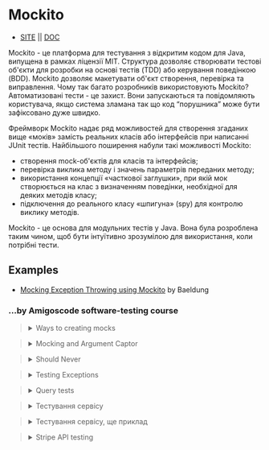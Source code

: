 # Mockito 
* [SITE](https://site.mockito.org/) || [DOC](https://javadoc.io/doc/org.mockito/mockito-core/latest/org/mockito/Mockito.html)

Mockito - це платформа для тестування з відкритим кодом для Java, випущена в рамках ліцензії MIT. 
Структура дозволяє створювати тестові об'єкти для розробки на основі тестів (TDD) або керування поведінкою (BDD). 
Мockito дозволяє макетувати об'єкт створення, перевірка та виправлення. 
Чому так багато розробників використовують Mockito? Автоматизовані тести - це захист. 
Вони запускаються та повідомляють користувача, якщо система зламана так що код “порушника” може бути зафіксовано дуже швидко.

Фреймворк Mockito надає ряд можливостей для створення згаданих вище «моків» замість реальних класів або інтерфейсів при написанні JUnit тестів.
Найбільшого поширення набули такі можливості Mockito:
- створення mock-об'єктів для класів та інтерфейсів;
- перевірка виклика методу і значень параметрів переданих методу;
- використання концепції «часткової заглушки», при якій мок створюється на клас з визначенням поведінки, необхідної для деяких методів класу;
- підключення до реального класу «шпигуна» (spy) для контролю виклику методів.

Mockito - це основа для модульних тестів у Java. 
Вона була розроблена таким чином, щоб бути інтуїтивно зрозумілою для використання, коли потрібні тести.



## Examples

* [Mocking Exception Throwing using Mockito](https://www.baeldung.com/mockito-exceptions) by Baeldung

### ...by Amigoscode software-testing course

> <details>
> <summary>Ways to creating mocks</summary>
> Це дає змогу використовувати дані тільки для тесту без маніпуляцій з зміни реальних даних
> 
> ```java
> // 1st way
> import org.junit.jupiter.api.BeforeEach;
> import org.mockito.Mock;
> import org.mockito.MockitoAnnotations;
> 
> class CustomerRegistrationServiceTest {
> 
>   @Mock
>   private CustomerRepository customerRepository;
> 
>   private CustomerRegistrationService underTest;
> 
>   @BeforeEach
>   void setUp() {
>     MockitoAnnotations.initMocks(this);
>     underTest = new CustomerRegistrationService(customerRepository);
>   }
> }
> ```
> ```java
> // 2nd way
> import org.junit.jupiter.api.BeforeEach;
> 
> import static org.mockito.Mockito.mock;
> 
> class CustomerRegistrationServiceTest {
> 
>   private CustomerRepository customerRepository = mock(CustomerRepository.class);
> 
>   private CustomerRegistrationService underTest;
> 
>   @BeforeEach
>   void setUp() {
>     underTest = new CustomerRegistrationService(customerRepository);
>   }
> }
> ```
> </details>

> <details>
> <summary>Mocking and Argument Captor</summary>
>
> ```java
> // test class
> import org.junit.jupiter.api.BeforeEach;
> import org.junit.jupiter.api.Test;
> import org.mockito.ArgumentCaptor;
> import org.mockito.Captor;
> import org.mockito.Mock;
> import org.mockito.MockitoAnnotations;
> 
> import java.util.Optional;
> import java.util.UUID;
> 
> import static org.assertj.core.api.Assertions.assertThat;
> import static org.mockito.BDDMockito.given;
> import static org.mockito.BDDMockito.then;
> 
> class CustomerRegistrationServiceTest {
> 
>   @Mock
>   private CustomerRepository customerRepository;
> 
>   @Captor
>   private ArgumentCaptor<Customer> customerArgumentCaptor;
> 
>   private CustomerRegistrationService underTest;
> 
>   @BeforeEach
>   void setUp() {
>     MockitoAnnotations.initMocks(this);
>     underTest = new CustomerRegistrationService(customerRepository);
>   }
> 
>   @Test
>   void itShouldSaveNewCustomer() {
>     // Given
>     String phoneNumber = "000099";
>     Customer customer = new Customer(UUID.randomUUID(), "Carl", phoneNumber);
> 
>     // ... a request
>     CustomerRegistrationRequest request = new CustomerRegistrationRequest(customer);
> 
>     // ... No customer with phone number passed
>     given(customerRepository.selectCustomerByPhoneNumber(phoneNumber))
>         .willReturn(Optional.empty());
> 
>     // When
>     underTest.registerNewCustomer(request);
> 
>     // Then
>     then(customerRepository).should().save(customerArgumentCaptor.capture());
>     Customer customerArgumentCaptorValue = customerArgumentCaptor.getValue();
>     assertThat(customerArgumentCaptorValue).isEqualTo(customer);
>   }
> }
> ```
> ```java
> // class with business logic
> import org.springframework.beans.factory.annotation.Autowired;
> import org.springframework.stereotype.Service;
> 
> import java.util.Optional;
> import java.util.UUID;
> 
> @Service
> public class CustomerRegistrationService {
> 
>   private final CustomerRepository customerRepository;
> 
>   @Autowired
>   public CustomerRegistrationService(CustomerRepository customerRepository) {
>     this.customerRepository = customerRepository;
>   }
> 
>   public void registerNewCustomer(CustomerRegistrationRequest request) {
>     String phoneNumber = request.getCustomer().getPhoneNumber();
> 
>     Optional<Customer> customerOptional = customerRepository
>         .selectCustomerByPhoneNumber(phoneNumber);
> 
>     if (customerOptional.isPresent()) {
>       Customer customer = customerOptional.get();
>       if (customer.getName().equals(request.getCustomer().getName())) {
>         return;
>       }
>       throw new IllegalStateException(String.format("phone number [%s] is taken", phoneNumber));
>     }
> 
>     if (request.getCustomer().getId() == null) {
>       request.getCustomer().setId(UUID.randomUUID());
>     }
> 
>     customerRepository.save(request.getCustomer());
>   }
> }
> ```
</details>

> <details>
> <summary>Should Never</summary>
> 
> ```java
> // test class
> import org.junit.jupiter.api.BeforeEach;
> import org.junit.jupiter.api.Test;
> import org.mockito.ArgumentCaptor;
> import org.mockito.Captor;
> import org.mockito.Mock;
> import org.mockito.MockitoAnnotations;
> 
> import java.util.Optional;
> import java.util.UUID;
> 
> import static org.assertj.core.api.Assertions.assertThat;
> import static org.mockito.ArgumentMatchers.any;
> import static org.mockito.BDDMockito.given;
> import static org.mockito.BDDMockito.then;
> import static org.mockito.Mockito.never;
> 
> class CustomerRegistrationServiceTest {
> 
>   @Mock
>   private CustomerRepository customerRepository;
> 
>   @Captor
>   private ArgumentCaptor<Customer> customerArgumentCaptor;
> 
>   private CustomerRegistrationService underTest;
> 
>   @BeforeEach
>   void setUp() {
>     MockitoAnnotations.initMocks(this);
>     underTest = new CustomerRegistrationService(customerRepository);
>   }
> 
>   @Test
>   void itShouldSaveNewCustomer() {
>     // Given
>     String phoneNumber = "000099";
>     Customer customer = new Customer(UUID.randomUUID(), "Carl", phoneNumber);
> 
>     // ... a request
>     CustomerRegistrationRequest request = new CustomerRegistrationRequest(customer);
> 
>     // ... No customer with phone number passed
>     given(customerRepository.selectCustomerByPhoneNumber(phoneNumber))
>         .willReturn(Optional.empty());
> 
>     // When
>     underTest.registerNewCustomer(request);
> 
>     // Then
>     then(customerRepository).should().save(customerArgumentCaptor.capture());
>     Customer customerArgumentCaptorValue = customerArgumentCaptor.getValue();
>     assertThat(customerArgumentCaptorValue).isEqualTo(customer);
>   }
> 
>   @Test
>   void itShouldNotSaveCustomerWhenCustomerExists() {
>     // Given
>     String phoneNumber = "000099";
>     Customer customer = new Customer(UUID.randomUUID(), "Carl", phoneNumber);
> 
>     // ... a request
>     CustomerRegistrationRequest request = new CustomerRegistrationRequest(customer);
> 
>     // ... No customer with phone number passed
>     given(customerRepository.selectCustomerByPhoneNumber(phoneNumber))
>         .willReturn(Optional.of(customer));
> 
>     // When
>     underTest.registerNewCustomer(request);
> 
>     // Then
>     then(customerRepository).should(never()).save(any());
> //    then(customerRepository).should().selectCustomerByPhoneNumber(phoneNumber);
> //    then(customerRepository).shouldHaveNoMoreInteractions();
>   }
> }
> ```
> ```java
> // class with business logic
> import org.springframework.beans.factory.annotation.Autowired;
> import org.springframework.stereotype.Service;
> 
> import java.util.Optional;
> 
> @Service
> public class CustomerRegistrationService {
> 
>   private final CustomerRepository customerRepository;
> 
>   @Autowired
>   public CustomerRegistrationService(CustomerRepository customerRepository) {
>     this.customerRepository = customerRepository;
>   }
> 
>   public void registerNewCustomer(CustomerRegistrationRequest request) {
>     String phoneNumber = request.getCustomer().getPhoneNumber();
> 
>     Optional<Customer> customerOptional = customerRepository
>         .selectCustomerByPhoneNumber(phoneNumber);
> 
>     if (customerOptional.isPresent()) {
>       Customer customer = customerOptional.get();
>       if (customer.getName().equals(request.getCustomer().getName())) {
>         return;
>       }
>       throw new IllegalStateException(String.format("phone number [%s] is taken", phoneNumber));
>     }
> 
>     customerRepository.save(request.getCustomer());
>   }
> }
> ```
> 
> </details>


> <details>
> <summary>Testing Exceptions</summary>
> Приклад, як тестувати на викид помилки:
>
> ```java
> // test class
> import org.junit.jupiter.api.BeforeEach;
> import org.junit.jupiter.api.Test;
> import org.mockito.Mock;
> import org.mockito.MockitoAnnotations;
> 
> import java.util.Optional;
> import java.util.UUID;
> 
> import static org.assertj.core.api.Assertions.assertThatThrownBy;
> import static org.mockito.ArgumentMatchers.any;
> import static org.mockito.BDDMockito.given;
> import static org.mockito.BDDMockito.then;
> import static org.mockito.Mockito.never;
> 
> class CustomerRegistrationServiceTest {
> 
>   @Mock
>   private CustomerRepository customerRepository;
> 
>   private CustomerRegistrationService underTest;
> 
>   @BeforeEach
>   void setUp() {
>     MockitoAnnotations.initMocks(this);
>     underTest = new CustomerRegistrationService(customerRepository);
>   }
> 
>   @Test
>   void itShouldThrowWhenPhoneNumberIsTaken() {
>     // Given a phone number and a customer
>     String phoneNumber = "000099";
>     Customer customer = new Customer(UUID.randomUUID(), "Maryam", phoneNumber);
>     Customer customerTwo = new Customer(UUID.randomUUID(), "John", phoneNumber);
> 
>     // ... a request
>     CustomerRegistrationRequest request = new CustomerRegistrationRequest(customer);
> 
>     // ... an existing customer is returned
>     given(customerRepository.selectCustomerByPhoneNumber(phoneNumber))
>         .willReturn(Optional.of(customerTwo));
> 
>     // When
>     // Then
>     assertThatThrownBy(() -> underTest.registerNewCustomer(request))
>         .isInstanceOf(IllegalStateException.class)
>         .hasMessageContaining(String.format("phone number [%s] is taken", phoneNumber));
> 
>     // Finally
>     then(customerRepository).should(never()).save(any(Customer.class));
>   }
> }
> ```
> ```java
> // class with business logic
> @Service
> public class CustomerRegistrationService {
> 
>   private final CustomerRepository customerRepository;
> 
>   @Autowired
>   public CustomerRegistrationService(CustomerRepository customerRepository) {
>     this.customerRepository = customerRepository;
>   }
> 
>   public void registerNewCustomer(CustomerRegistrationRequest request) {
>     String phoneNumber = request.getCustomer().getPhoneNumber();
> 
>     Optional<Customer> customerOptional = customerRepository
>         .selectCustomerByPhoneNumber(phoneNumber);
> 
>     if (customerOptional.isPresent()) {
>       Customer customer = customerOptional.get();
>       if (customer.getName().equals(request.getCustomer().getName())) {
>         return;
>       }
>       throw new IllegalStateException(String.format("phone number [%s] is taken", phoneNumber));
>     }
> 
>     customerRepository.save(request.getCustomer());
>   }
> }
> ```
> 
> </details>

> <details>
> <summary>Query tests</summary>
> Тестування створеного запиту до репозиторію:
>
> ```java
> // репозиторій
> import org.springframework.data.jpa.repository.Query;
> import org.springframework.data.repository.CrudRepository;
> import org.springframework.data.repository.query.Param;
> 
> import java.util.Optional;
> import java.util.UUID;
> 
> public interface CustomerRepository extends CrudRepository<Customer, UUID> {
> 
>   @Query(
>       value = 
>           "SELECT id, name, phone_number " +
>           "FROM customer " +
>           "WHERE phone_number = :phone_number",
>       nativeQuery = true
>   )
>   Optional<Customer> selectCustomerByPhoneNumber(@Param("phone_number") String phoneNumber);
> 
> }
> ```
> ```java
> // тести на репозиторій
> import org.junit.jupiter.api.Test;
> import org.springframework.beans.factory.annotation.Autowired;
> import org.springframework.boot.test.autoconfigure.orm.jpa.DataJpaTest;
> import org.springframework.dao.DataIntegrityViolationException;
> 
> import java.util.Optional;
> import java.util.UUID;
> 
> import static org.assertj.core.api.Assertions.assertThat;
> import static org.assertj.core.api.Assertions.assertThatThrownBy;
> 
> @DataJpaTest(
>     properties = {
>         "spring.jpa.properties.javax.persistence.validation.mode=none"
>     }
> )
> class CustomerRepositoryTest {
> 
>   @Autowired
>   private CustomerRepository underTest;
> 
>   @Test
>   void itShouldSelectCustomerByPhoneNumber() {
>     // Given
>     UUID id = UUID.randomUUID();
>     String phoneNumber = "0000";
>     Customer customer = new Customer(id, "Bob", phoneNumber);
> 
>     // When
>     underTest.save(customer);
> 
>     // Then
>     Optional<Customer> optionalCustomer = underTest.selectCustomerByPhoneNumber(phoneNumber);
>     assertThat(optionalCustomer)
>         .isPresent()
>         .hasValueSatisfying(c -> {
>           assertThat(c).isEqualToComparingFieldByField(customer);
>         });
>   }
> 
>   @Test
>   void itNotShouldSelectCustomerByPhoneNumberWhenNumberDoesNotExists() {
>     // Given
>     String phoneNumber = "0000";
> 
>     // When
>     Optional<Customer> optionalCustomer = underTest.selectCustomerByPhoneNumber(phoneNumber);
> 
>     // Then
>     assertThat(optionalCustomer).isNotPresent();
>   }
> 
>   @Test
>   void itShouldSaveCustomer() {
>     // Given
>     UUID id = UUID.randomUUID();
>     Customer customer = new Customer(id, "Bob", "0000");
> 
>     // When
>     underTest.save(customer);
> 
>     // Then
>     Optional<Customer> optionalCustomer = underTest.findById(id);
>     assertThat(optionalCustomer)
>         .isPresent()
>         .hasValueSatisfying(c -> {
> //          assertThat(c.getId()).isEqualTo(id);
> //          assertThat(c.getName()).isEqualTo("Bob");
> //          assertThat(c.getPhoneNumber()).isEqualTo("0000");
>           assertThat(c).isEqualToComparingFieldByField(customer);
>         });
>   }
> 
>   @Test
>   void itShouldNotSaveCustomerWhenNameIsNull() {
>     // Given
>     UUID id = UUID.randomUUID();
>     Customer customer = new Customer(id, null, "0000");
> 
>     // When
>     // Then
>     assertThatThrownBy(() -> underTest.save(customer))
>         .hasMessageContaining("not-null property references a null or transient value : com.amigoscode.testing.customer.Customer.name")
>         .isInstanceOf(DataIntegrityViolationException.class);
> 
>   }
> 
>   @Test
>   void itShouldNotSaveCustomerWhenPhoneNumberIsNull() {
>     // Given
>     UUID id = UUID.randomUUID();
>     Customer customer = new Customer(id, "Alex", null);
> 
>     // When
>     // Then
>     assertThatThrownBy(() -> underTest.save(customer))
>         .hasMessageContaining("not-null property references a null or transient value : com.amigoscode.testing.customer.Customer.phoneNumber")
>         .isInstanceOf(DataIntegrityViolationException.class);
> 
>   }
> }
> ```
> 
> </details>

> <details>
> <summary>Тестування сервісу</summary>
> 
> ```java
> // треба протестувати метод сервісу chargeCard
> import java.util.Arrays;
> import java.util.Optional;
> import java.util.UUID;
> 
> @Service
> public class PaymentService {
> 
>   private final CustomerRepository customerRepository;
>   private final PaymentRepository paymentRepository;
>   private final CardPaymentCharger cardPaymentCharger;
> 
>   @Autowired
>   public PaymentService(CustomerRepository customerRepository, PaymentRepository paymentRepository, CardPaymentCharger cardPaymentCharger) {
>     this.customerRepository = customerRepository;
>     this.paymentRepository = paymentRepository;
>     this.cardPaymentCharger = cardPaymentCharger;
>   }
> 
>   void chargeCard(UUID customerId, PaymentRequest paymentRequest) {
>     // 1. Does customer exists if not throw
>     Optional<Customer> optionalCustomer = customerRepository.findById(customerId);
>     if (optionalCustomer.isEmpty())
>       throw new IllegalStateException(String.format("There is no customer with id [%s]", customerId));
> 
>     // 2. Do we support the currency if not throw
>     Payment payment = paymentRequest.getPayment();
> 
>     Currency[] values = Currency.values();
> 
>     if (Arrays.stream(values).noneMatch(e -> e.equals(payment.getCurrency())))
>       throw new IllegalStateException("The Currency does not support");
> 
> 
>     // 3, Charge card
>     CardPaymentCharge cardPaymentCharge = cardPaymentCharger.chargeCard(
>         payment.getSource(),
>         payment.getAmount(),
>         payment.getCurrency(),
>         payment.getDescription()
>     );
> 
>     // 4. If not debited throw
>     if (!cardPaymentCharge.isCardDebited())
>       throw new IllegalStateException(String.format("The card is not debited for customer [%s]", customerId));
> 
>     // 5. Insert payment
>     payment.setCustomerId(customerId);
> 
>     paymentRepository.save(payment);
> 
>     // 6. TODO: send sms
>   }
> }
> ```
> ```java
> // тестування сервісу
> import org.junit.jupiter.api.BeforeEach;
> import org.junit.jupiter.api.Test;
> import org.mockito.ArgumentCaptor;
> import org.mockito.Mock;
> import org.mockito.MockitoAnnotations;
> 
> import java.math.BigDecimal;
> import java.util.Optional;
> import java.util.UUID;
> 
> import static org.assertj.core.api.Assertions.assertThat;
> import static org.mockito.BDDMockito.given;
> import static org.mockito.BDDMockito.then;
> import static org.mockito.Mockito.mock;
> 
> class PaymentServiceTest {
> 
>   @Mock
>   private CustomerRepository customerRepository;
>   @Mock
>   private PaymentRepository paymentRepository;
>   @Mock
>   private CardPaymentCharger cardPaymentCharger;
> 
>   private PaymentService underTest;
> 
>   @BeforeEach
>   void setUp() {
>     MockitoAnnotations.initMocks(this);
>     underTest = new PaymentService(customerRepository, paymentRepository, cardPaymentCharger);
>   }
> 
>   @Test
>   void itShouldChargeCardSuccessfully() {
>     // Given
>     UUID customerId = UUID.randomUUID();
> 
>     // ... Customer exists
>     given(customerRepository.findById(customerId)).willReturn(Optional.of(mock(Customer.class)));
> 
>     // ... Payment request
>     PaymentRequest paymentRequest = new PaymentRequest(
>         new Payment(
>             null,
>             null,
>             new BigDecimal("100.00"),
>             Currency.USD,
>             "card123xx",
>             "Donation"
>         )
>     );
> 
>     // ... Card is charged successfully
>     given(cardPaymentCharger.chargeCard(
>         paymentRequest.getPayment().getSource(),
>         paymentRequest.getPayment().getAmount(),
>         paymentRequest.getPayment().getCurrency(),
>         paymentRequest.getPayment().getDescription()
>     )).willReturn(new CardPaymentCharge(true));
> 
>     // When
>     underTest.chargeCard(customerId, paymentRequest);
> 
>     // Then
>     ArgumentCaptor<Payment> paymentArgumentCaptor =
>         ArgumentCaptor.forClass(Payment.class);
> 
>     then(paymentRepository).should().save(paymentArgumentCaptor.capture());
> 
>     Payment paymentArgumentCaptorValue = paymentArgumentCaptor.getValue();
>     assertThat(paymentArgumentCaptorValue)
>         .isEqualToIgnoringGivenFields(
>             paymentRequest.getPayment(),
>             "customerId");
> 
>     assertThat(paymentArgumentCaptorValue.getCustomerId()).isEqualTo(customerId);
>   }
> }
> ```
> 
> </details>

> <details>
> <summary>Тестування сервісу, ще приклад</summary>
>
> ```java
> // треба протестувати метод сервісу
> @Service
> public class PaymentService {
> 
>   private static final List<Currency> ACCEPTED_CURRENCIES = List.of(Currency.USD, Currency.GBP);
> 
>   private final CustomerRepository customerRepository;
>   private final PaymentRepository paymentRepository;
>   private final CardPaymentCharger cardPaymentCharger;
> 
>   @Autowired
>   public PaymentService(CustomerRepository customerRepository, PaymentRepository paymentRepository, CardPaymentCharger cardPaymentCharger) {
>     this.customerRepository = customerRepository;
>     this.paymentRepository = paymentRepository;
>     this.cardPaymentCharger = cardPaymentCharger;
>   }
> 
>   void chargeCard(UUID customerId, PaymentRequest paymentRequest) {
>     // 1. Does customer exists if not throw
>     Optional<Customer> optionalCustomer = customerRepository.findById(customerId);
>     if (optionalCustomer.isEmpty())
>       throw new IllegalStateException(String.format("Customer with id %s not found", customerId));
> 
>     // 2. Do we support the currency if not throw
>     boolean isCurrencySupported = ACCEPTED_CURRENCIES.contains(paymentRequest.getPayment().getCurrency());
> 
>     if (!isCurrencySupported)
>       throw new IllegalStateException(String.format(
>           "The Currency %s does not support",
>           paymentRequest.getPayment().getCurrency()));
> 
>     // 3, Charge card
>     CardPaymentCharge cardPaymentCharge = cardPaymentCharger.chargeCard(
>         paymentRequest.getPayment().getSource(),
>         paymentRequest.getPayment().getAmount(),
>         paymentRequest.getPayment().getCurrency(),
>         paymentRequest.getPayment().getDescription()
>     );
> 
>     // 4. If not debited throw
>     if (!cardPaymentCharge.isCardDebited())
>       throw new IllegalStateException(String.format("The card is not debited for customer %s", customerId));
> 
>     // 5. Insert payment
>     paymentRequest.getPayment().setCustomerId(customerId);
> 
>     paymentRepository.save(paymentRequest.getPayment());
>   }
> }
> ```
> ```java
> // тестування сервісу
> import org.junit.jupiter.api.BeforeEach;
> import org.junit.jupiter.api.Test;
> import org.mockito.ArgumentCaptor;
> import org.mockito.Mock;
> import org.mockito.MockitoAnnotations;
> 
> import java.math.BigDecimal;
> import java.util.Optional;
> import java.util.UUID;
> 
> import static org.assertj.core.api.Assertions.assertThat;
> import static org.assertj.core.api.Assertions.assertThatThrownBy;
> import static org.mockito.BDDMockito.given;
> import static org.mockito.BDDMockito.then;
> import static org.mockito.Mockito.mock;
> 
> class PaymentServiceTest {
> 
>   @Mock
>   private CustomerRepository customerRepository;
>   @Mock
>   private PaymentRepository paymentRepository;
>   @Mock
>   private CardPaymentCharger cardPaymentCharger;
> 
>   private PaymentService underTest;
> 
>   @BeforeEach
>   void setUp() {
>     MockitoAnnotations.initMocks(this);
>     underTest = new PaymentService(customerRepository, paymentRepository, cardPaymentCharger);
>   }
> 
>   @Test
>   void itShouldChargeCardSuccessfully() {
>     // Given
>     UUID customerId = UUID.randomUUID();
> 
>     // ... Customer exists
>     given(customerRepository.findById(customerId)).willReturn(Optional.of(mock(Customer.class)));
> 
>     // ... Payment request
>     PaymentRequest paymentRequest = new PaymentRequest(
>         new Payment(
>             null,
>             null,
>             new BigDecimal("100.00"),
>             Currency.USD,
>             "card123xx",
>             "Donation"
>         )
>     );
> 
>     // ... Card is charged successfully
>     given(cardPaymentCharger.chargeCard(
>         paymentRequest.getPayment().getSource(),
>         paymentRequest.getPayment().getAmount(),
>         paymentRequest.getPayment().getCurrency(),
>         paymentRequest.getPayment().getDescription()
>     )).willReturn(new CardPaymentCharge(true));
> 
>     // When
>     underTest.chargeCard(customerId, paymentRequest);
> 
>     // Then
>     ArgumentCaptor<Payment> paymentArgumentCaptor =
>         ArgumentCaptor.forClass(Payment.class);
> 
>     then(paymentRepository).should().save(paymentArgumentCaptor.capture());
> 
>     Payment paymentArgumentCaptorValue = paymentArgumentCaptor.getValue();
>     assertThat(paymentArgumentCaptorValue)
>         .isEqualToIgnoringGivenFields(
>             paymentRequest.getPayment(),
>             "customerId");
> 
>     assertThat(paymentArgumentCaptorValue.getCustomerId()).isEqualTo(customerId);
>   }
> 
>   @Test
>   void itShouldThrowWhenCardIsNotCharged() {
>     // Given
>     UUID customerId = UUID.randomUUID();
> 
>     // ... Customer exists
>     given(customerRepository.findById(customerId)).willReturn(Optional.of(mock(Customer.class)));
> 
>     // ... Payment request
>     PaymentRequest paymentRequest = new PaymentRequest(
>         new Payment(
>             null,
>             null,
>             new BigDecimal("100.00"),
>             Currency.USD,
>             "card123xx",
>             "Donation"
>         )
>     );
> 
>     // ... Card is not charged successfully
>     given(cardPaymentCharger.chargeCard(
>         paymentRequest.getPayment().getSource(),
>         paymentRequest.getPayment().getAmount(),
>         paymentRequest.getPayment().getCurrency(),
>         paymentRequest.getPayment().getDescription()
>     )).willReturn(new CardPaymentCharge(false));
> 
>     // When
>     // Then
>     assertThatThrownBy(() -> underTest.chargeCard(customerId, paymentRequest))
>         .isInstanceOf(IllegalStateException.class)
>         .hasMessageContaining("The card is not debited for customer " + customerId);
> 
>     // ... No interaction with paymentRepository
>     then(paymentRepository).shouldHaveNoInteractions();
>   }
> 
>   @Test
>   void itShouldNotChargeCardAndThrowWhenCurrencyNotSupported() {
>     // Given
>     UUID customerId = UUID.randomUUID();
> 
>     // ... Customer exists
>     given(customerRepository.findById(customerId)).willReturn(Optional.of(mock(Customer.class)));
> 
>     // ... Euros
>     Currency currency = Currency.EUR;
> 
>     // ... Payment request
>     PaymentRequest paymentRequest = new PaymentRequest(
>         new Payment(
>             null,
>             null,
>             new BigDecimal("100.00"),
>             currency,
>             "card123xx",
>             "Donation"
>         )
>     );
> 
>     // ... No interaction with cardPaymentCharger
>     then(cardPaymentCharger).shouldHaveNoInteractions();
> 
>     // When
>     // Then
>     assertThatThrownBy(() -> underTest.chargeCard(customerId, paymentRequest))
>         .isInstanceOf(IllegalStateException.class)
>         .hasMessageContaining(String.format("The Currency %s does not support", currency));
> 
>     // ... No interaction with cardPaymentCharger
>     then(cardPaymentCharger).shouldHaveNoInteractions();
> 
>     // ... No interaction with paymentRepository
>     then(paymentRepository).shouldHaveNoInteractions();
>   }
> 
>   @Test
>   void itShouldNotChargeAndThrowWhenCustomerNotFound() {
>     // Given
>     UUID customerId = UUID.randomUUID();
> 
>     // Customer not found in db
>     given(customerRepository.findById(customerId)).willReturn(Optional.empty());
> 
>     // When
>     // Then
>     assertThatThrownBy(() -> underTest.chargeCard(customerId, new PaymentRequest(new Payment())))
>         .isInstanceOf(IllegalStateException.class)
>         .hasMessageContaining(String.format("Customer with id %s not found", customerId));
> 
>     // ... No interactions with PaymentCharger nor PaymentRepository
>     then(cardPaymentCharger).shouldHaveNoInteractions();
>     then(paymentRepository).shouldHaveNoInteractions();
>   }
> }
> ```
>
> </details>


> <details>
> <summary>Stripe API testing</summary>
>
> ```java
> // Integrated API service
> package com.amigoscode.testing.payment.stripe;
> 
> import com.amigoscode.testing.payment.CardPaymentCharge;
> import com.amigoscode.testing.payment.CardPaymentCharger;
> import com.amigoscode.testing.payment.Currency;
> import com.stripe.exception.StripeException;
> import com.stripe.model.Charge;
> import com.stripe.net.RequestOptions;
> import org.springframework.beans.factory.annotation.Autowired;
> import org.springframework.stereotype.Service;
> 
> import java.math.BigDecimal;
> import java.util.HashMap;
> import java.util.Map;
> 
> @Service
> public class StripeService implements CardPaymentCharger {
> 
>   private final StripeApi stripeApi;
> 
>   private final static RequestOptions requestOptions = RequestOptions.builder()
>       .setApiKey("sk_test_4eC39HqLyjWDarjtT1zdp7dc")
>       .build();
> 
>   @Autowired
>   public StripeService(StripeApi stripeApi) {
>     this.stripeApi = stripeApi;
>   }
> 
>   @Override
>   public CardPaymentCharge chargeCard(String cardSource,
>                                       BigDecimal amount,
>                                       Currency currency,
>                                       String description) {
>     Map<String, Object> params = new HashMap<>();
>     params.put("amount", amount);
>     params.put("currency", currency);
>     params.put("source", cardSource);
>     params.put("description", description);
> 
>     try {
>       Charge charge = stripeApi.create(params, requestOptions);
>       return new CardPaymentCharge(charge.getPaid());
>     } catch (StripeException e) {
>       throw new IllegalStateException("Cannot make stripe charge", e);
>     }
>   }
> }
> ```
> ```java
> // Integrated API service tests
> package com.amigoscode.testing.payment.stripe;
> 
> import com.amigoscode.testing.payment.CardPaymentCharge;
> import com.amigoscode.testing.payment.Currency;
> import com.stripe.exception.StripeException;
> import com.stripe.model.Charge;
> import com.stripe.net.RequestOptions;
> import org.junit.jupiter.api.BeforeEach;
> import org.junit.jupiter.api.Test;
> import org.mockito.ArgumentCaptor;
> import org.mockito.Mock;
> import org.mockito.MockitoAnnotations;
> 
> import java.math.BigDecimal;
> import java.util.Map;
> 
> import static org.assertj.core.api.Assertions.assertThat;
> import static org.assertj.core.api.Assertions.assertThatThrownBy;
> import static org.mockito.ArgumentMatchers.any;
> import static org.mockito.ArgumentMatchers.anyMap;
> import static org.mockito.BDDMockito.given;
> import static org.mockito.BDDMockito.then;
> import static org.mockito.Mockito.doThrow;
> import static org.mockito.Mockito.mock;
> 
> class StripeServiceTest {
> 
>   private StripeService underTest;
> 
>   @Mock
>   private StripeApi stripeApi;
> 
>   @BeforeEach
>   void setUp() {
>     MockitoAnnotations.initMocks(this);
>     underTest = new StripeService(stripeApi);
>   }
> 
>   @Test
>   void itShouldChargeCard() throws StripeException {
>     // Given
>     String cardSource = "0x0x0x";
>     BigDecimal amount = new BigDecimal("10.00");
>     Currency currency = Currency.USD;
>     String description = "Zakat";
> 
>     Charge charge = new Charge();
>     charge.setPaid(true);
>     given(stripeApi.create(anyMap(), any())).willReturn(charge);
> 
>     // When
>     CardPaymentCharge cardPaymentCharge = underTest.chargeCard(cardSource, amount, currency, description);
> 
>     // Then
>     ArgumentCaptor<Map<String, Object>> mapArgumentCaptor = ArgumentCaptor.forClass(Map.class);
>     ArgumentCaptor<RequestOptions> optionsArgumentCaptor = ArgumentCaptor.forClass(RequestOptions.class);
> 
>     then(stripeApi).should().create(mapArgumentCaptor.capture(), optionsArgumentCaptor.capture());
> 
>     Map<String, Object> requestMap = mapArgumentCaptor.getValue();
> 
>     assertThat(requestMap.keySet()).hasSize(4);
> 
>     assertThat(requestMap.get("amount")).isEqualTo(amount);
>     assertThat(requestMap.get("currency")).isEqualTo(currency);
>     assertThat(requestMap.get("source")).isEqualTo(cardSource);
>     assertThat(requestMap.get("description")).isEqualTo(description);
> 
>     RequestOptions options = optionsArgumentCaptor.getValue();
> 
>     assertThat(options).isNotNull();
> 
>     assertThat(cardPaymentCharge).isNotNull();
> 
>     assertThat(cardPaymentCharge.isCardDebited()).isTrue();
>   }
> 
>   @Test
>   void itShouldWhenApiThrowsException() throws StripeException {
>     // Given
>     String cardSource = "0x0x0x";
>     BigDecimal amount = new BigDecimal("10.00");
>     Currency currency = Currency.USD;
>     String description = "Zakat";
> 
>     // Throw exception when stripe api is called
>     StripeException stripeException = mock(StripeException.class);
>     doThrow(stripeException)
>         .when(stripeApi).create(anyMap(), any());
> 
>     // When
>     // Then
>     assertThatThrownBy(() -> underTest.chargeCard(cardSource, amount, currency, description))
>         .isInstanceOf(IllegalStateException.class)
>         .hasMessageContaining("Cannot make stripe charge")
>         .hasRootCause(stripeException);
>   }
> }
> ```
> 
> </details>



